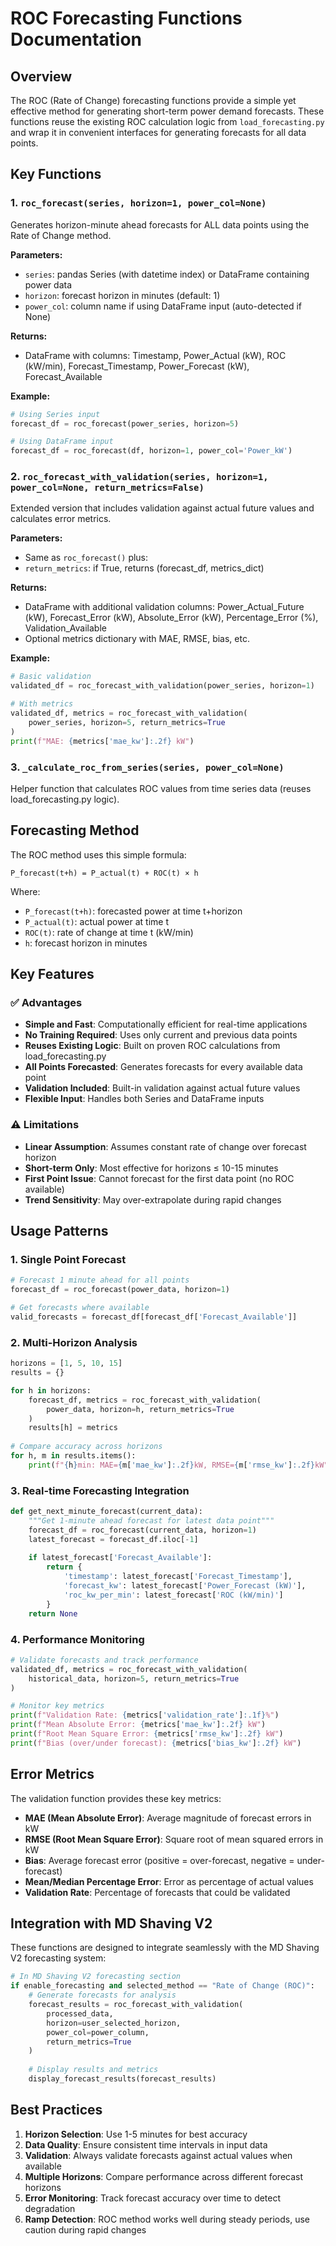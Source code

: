 # ROC Forecasting Functions Documentation

## Overview

The ROC (Rate of Change) forecasting functions provide a simple yet effective method for generating short-term power demand forecasts. These functions reuse the existing ROC calculation logic from `load_forecasting.py` and wrap it in convenient interfaces for generating forecasts for all data points.

## Key Functions

### 1. `roc_forecast(series, horizon=1, power_col=None)`

Generates horizon-minute ahead forecasts for ALL data points using the Rate of Change method.

**Parameters:**
- `series`: pandas Series (with datetime index) or DataFrame containing power data
- `horizon`: forecast horizon in minutes (default: 1)
- `power_col`: column name if using DataFrame input (auto-detected if None)

**Returns:**
- DataFrame with columns: Timestamp, Power_Actual (kW), ROC (kW/min), Forecast_Timestamp, Power_Forecast (kW), Forecast_Available

**Example:**
```python
# Using Series input
forecast_df = roc_forecast(power_series, horizon=5)

# Using DataFrame input
forecast_df = roc_forecast(df, horizon=1, power_col='Power_kW')
```

### 2. `roc_forecast_with_validation(series, horizon=1, power_col=None, return_metrics=False)`

Extended version that includes validation against actual future values and calculates error metrics.

**Parameters:**
- Same as `roc_forecast()` plus:
- `return_metrics`: if True, returns (forecast_df, metrics_dict)

**Returns:**
- DataFrame with additional validation columns: Power_Actual_Future (kW), Forecast_Error (kW), Absolute_Error (kW), Percentage_Error (%), Validation_Available
- Optional metrics dictionary with MAE, RMSE, bias, etc.

**Example:**
```python
# Basic validation
validated_df = roc_forecast_with_validation(power_series, horizon=1)

# With metrics
validated_df, metrics = roc_forecast_with_validation(
    power_series, horizon=5, return_metrics=True
)
print(f"MAE: {metrics['mae_kw']:.2f} kW")
```

### 3. `_calculate_roc_from_series(series, power_col=None)`

Helper function that calculates ROC values from time series data (reuses load_forecasting.py logic).

## Forecasting Method

The ROC method uses this simple formula:
```
P_forecast(t+h) = P_actual(t) + ROC(t) × h
```

Where:
- `P_forecast(t+h)`: forecasted power at time t+horizon
- `P_actual(t)`: actual power at time t  
- `ROC(t)`: rate of change at time t (kW/min)
- `h`: forecast horizon in minutes

## Key Features

### ✅ Advantages
- **Simple and Fast**: Computationally efficient for real-time applications
- **No Training Required**: Uses only current and previous data points
- **Reuses Existing Logic**: Built on proven ROC calculations from load_forecasting.py
- **All Points Forecasted**: Generates forecasts for every available data point
- **Validation Included**: Built-in validation against actual future values
- **Flexible Input**: Handles both Series and DataFrame inputs

### ⚠️ Limitations
- **Linear Assumption**: Assumes constant rate of change over forecast horizon
- **Short-term Only**: Most effective for horizons ≤ 10-15 minutes
- **First Point Issue**: Cannot forecast for the first data point (no ROC available)
- **Trend Sensitivity**: May over-extrapolate during rapid changes

## Usage Patterns

### 1. Single Point Forecast
```python
# Forecast 1 minute ahead for all points
forecast_df = roc_forecast(power_data, horizon=1)

# Get forecasts where available
valid_forecasts = forecast_df[forecast_df['Forecast_Available']]
```

### 2. Multi-Horizon Analysis
```python
horizons = [1, 5, 10, 15]
results = {}

for h in horizons:
    forecast_df, metrics = roc_forecast_with_validation(
        power_data, horizon=h, return_metrics=True
    )
    results[h] = metrics
    
# Compare accuracy across horizons
for h, m in results.items():
    print(f"{h}min: MAE={m['mae_kw']:.2f}kW, RMSE={m['rmse_kw']:.2f}kW")
```

### 3. Real-time Forecasting Integration
```python
def get_next_minute_forecast(current_data):
    """Get 1-minute ahead forecast for latest data point"""
    forecast_df = roc_forecast(current_data, horizon=1)
    latest_forecast = forecast_df.iloc[-1]
    
    if latest_forecast['Forecast_Available']:
        return {
            'timestamp': latest_forecast['Forecast_Timestamp'],
            'forecast_kw': latest_forecast['Power_Forecast (kW)'],
            'roc_kw_per_min': latest_forecast['ROC (kW/min)']
        }
    return None
```

### 4. Performance Monitoring
```python
# Validate forecasts and track performance
validated_df, metrics = roc_forecast_with_validation(
    historical_data, horizon=5, return_metrics=True
)

# Monitor key metrics
print(f"Validation Rate: {metrics['validation_rate']:.1f}%")
print(f"Mean Absolute Error: {metrics['mae_kw']:.2f} kW")
print(f"Root Mean Square Error: {metrics['rmse_kw']:.2f} kW")
print(f"Bias (over/under forecast): {metrics['bias_kw']:.2f} kW")
```

## Error Metrics

The validation function provides these key metrics:

- **MAE (Mean Absolute Error)**: Average magnitude of forecast errors in kW
- **RMSE (Root Mean Square Error)**: Square root of mean squared errors in kW
- **Bias**: Average forecast error (positive = over-forecast, negative = under-forecast)
- **Mean/Median Percentage Error**: Error as percentage of actual values
- **Validation Rate**: Percentage of forecasts that could be validated

## Integration with MD Shaving V2

These functions are designed to integrate seamlessly with the MD Shaving V2 forecasting system:

```python
# In MD Shaving V2 forecasting section
if enable_forecasting and selected_method == "Rate of Change (ROC)":
    # Generate forecasts for analysis
    forecast_results = roc_forecast_with_validation(
        processed_data, 
        horizon=user_selected_horizon,
        power_col=power_column,
        return_metrics=True
    )
    
    # Display results and metrics
    display_forecast_results(forecast_results)
```

## Best Practices

1. **Horizon Selection**: Use 1-5 minutes for best accuracy
2. **Data Quality**: Ensure consistent time intervals in input data  
3. **Validation**: Always validate forecasts against actual values when available
4. **Multiple Horizons**: Compare performance across different forecast horizons
5. **Error Monitoring**: Track forecast accuracy over time to detect degradation
6. **Ramp Detection**: ROC method works well during steady periods, use caution during rapid changes